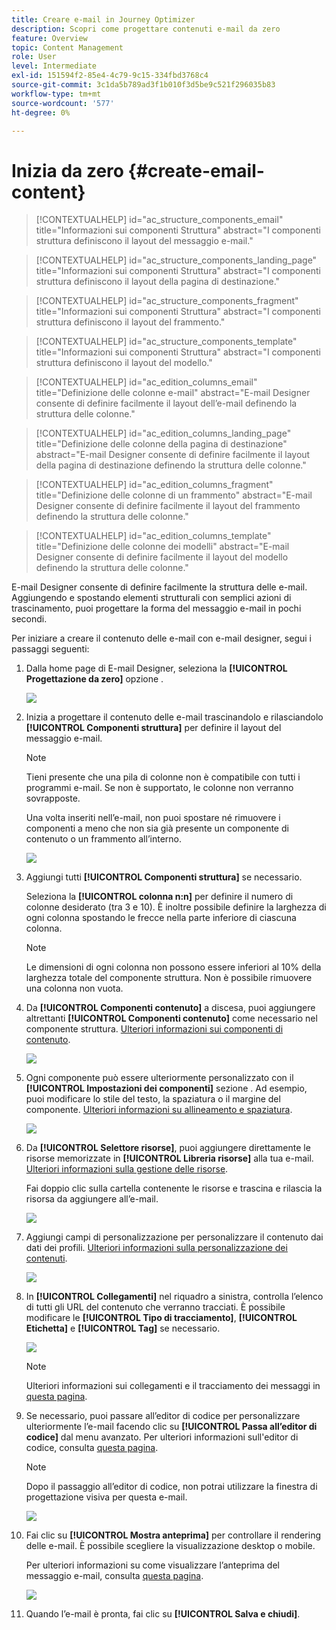 ```yaml
---
title: Creare e-mail in Journey Optimizer
description: Scopri come progettare contenuti e-mail da zero
feature: Overview
topic: Content Management
role: User
level: Intermediate
exl-id: 151594f2-85e4-4c79-9c15-334fbd3768c4
source-git-commit: 3c1da5b789ad3f1b010f3d5be9c521f296035b83
workflow-type: tm+mt
source-wordcount: '577'
ht-degree: 0%

---
```


# Inizia da zero {#create-email-content}

>[!CONTEXTUALHELP]
>id="ac_structure_components_email"
>title="Informazioni sui componenti Struttura"
>abstract="I componenti struttura definiscono il layout del messaggio e-mail."

>[!CONTEXTUALHELP]
>id="ac_structure_components_landing_page"
>title="Informazioni sui componenti Struttura"
>abstract="I componenti struttura definiscono il layout della pagina di destinazione."

>[!CONTEXTUALHELP]
>id="ac_structure_components_fragment"
>title="Informazioni sui componenti Struttura"
>abstract="I componenti struttura definiscono il layout del frammento."

>[!CONTEXTUALHELP]
>id="ac_structure_components_template"
>title="Informazioni sui componenti Struttura"
>abstract="I componenti struttura definiscono il layout del modello."


>[!CONTEXTUALHELP]
>id="ac_edition_columns_email"
>title="Definizione delle colonne e-mail"
>abstract="E-mail Designer consente di definire facilmente il layout dell’e-mail definendo la struttura delle colonne."

>[!CONTEXTUALHELP]
>id="ac_edition_columns_landing_page"
>title="Definizione delle colonne della pagina di destinazione"
>abstract="E-mail Designer consente di definire facilmente il layout della pagina di destinazione definendo la struttura delle colonne."

>[!CONTEXTUALHELP]
>id="ac_edition_columns_fragment"
>title="Definizione delle colonne di un frammento"
>abstract="E-mail Designer consente di definire facilmente il layout del frammento definendo la struttura delle colonne."

>[!CONTEXTUALHELP]
>id="ac_edition_columns_template"
>title="Definizione delle colonne dei modelli"
>abstract="E-mail Designer consente di definire facilmente il layout del modello definendo la struttura delle colonne."


E-mail Designer consente di definire facilmente la struttura delle e-mail. Aggiungendo e spostando elementi strutturali con semplici azioni di trascinamento, puoi progettare la forma del messaggio e-mail in pochi secondi.

Per iniziare a creare il contenuto delle e-mail con e-mail designer, segui i passaggi seguenti:

1. Dalla home page di E-mail Designer, seleziona la **[!UICONTROL Progettazione da zero]** opzione .

   ![](assets/email_designer.png)

1. Inizia a progettare il contenuto delle e-mail trascinandolo e rilasciandolo **[!UICONTROL Componenti struttura]** per definire il layout del messaggio e-mail.

   >[!NOTE]
   >
   >Tieni presente che una pila di colonne non è compatibile con tutti i programmi e-mail. Se non è supportato, le colonne non verranno sovrapposte.
   >
   >Una volta inseriti nell’e-mail, non puoi spostare né rimuovere i componenti a meno che non sia già presente un componente di contenuto o un frammento all’interno.

   ![](assets/email_designer_2.png)

1. Aggiungi tutti **[!UICONTROL Componenti struttura]** se necessario.

   Seleziona la **[!UICONTROL colonna n:n]** per definire il numero di colonne desiderato (tra 3 e 10). È inoltre possibile definire la larghezza di ogni colonna spostando le frecce nella parte inferiore di ciascuna colonna.

   >[!NOTE]
   >
   >Le dimensioni di ogni colonna non possono essere inferiori al 10% della larghezza totale del componente struttura. Non è possibile rimuovere una colonna non vuota.

1. Da **[!UICONTROL Componenti contenuto]** a discesa, puoi aggiungere altrettanti **[!UICONTROL Componenti contenuto]** come necessario nel componente struttura. [Ulteriori informazioni sui componenti di contenuto](content-components.md).

   ![](assets/email_designer_3.png)

1. Ogni componente può essere ulteriormente personalizzato con il **[!UICONTROL Impostazioni dei componenti]** sezione . Ad esempio, puoi modificare lo stile del testo, la spaziatura o il margine del componente. [Ulteriori informazioni su allineamento e spaziatura](adjusting-vertical-alignment-and-padding.md).

   ![](assets/email_designer_4.png)

1. Da **[!UICONTROL Selettore risorse]**, puoi aggiungere direttamente le risorse memorizzate in **[!UICONTROL Libreria risorse]** alla tua e-mail. [Ulteriori informazioni sulla gestione delle risorse](assets-essentials.md).

   Fai doppio clic sulla cartella contenente le risorse e trascina e rilascia la risorsa da aggiungere all’e-mail.

   ![](assets/email_designer_5.png)

1. Aggiungi campi di personalizzazione per personalizzare il contenuto dai dati dei profili. [Ulteriori informazioni sulla personalizzazione dei contenuti](../personalization/personalize.md).

   ![](assets/email_designer_6.png)

1. In **[!UICONTROL Collegamenti]** nel riquadro a sinistra, controlla l’elenco di tutti gli URL del contenuto che verranno tracciati. È possibile modificare le **[!UICONTROL Tipo di tracciamento]**, **[!UICONTROL Etichetta]** e **[!UICONTROL Tag]** se necessario.

   ![](assets/email_designer_7.png)

   >[!NOTE]
   >
   >Ulteriori informazioni sui collegamenti e il tracciamento dei messaggi in [questa pagina](message-tracking.md).

1. Se necessario, puoi passare all’editor di codice per personalizzare ulteriormente l’e-mail facendo clic su **[!UICONTROL Passa all’editor di codice]** dal menu avanzato. Per ulteriori informazioni sull&#39;editor di codice, consulta [questa pagina](code-content.md#).

   >[!NOTE]
   >
   >Dopo il passaggio all’editor di codice, non potrai utilizzare la finestra di progettazione visiva per questa e-mail.

   ![](assets/email_designer_26.png)

1. Fai clic su **[!UICONTROL Mostra anteprima]** per controllare il rendering delle e-mail. È possibile scegliere la visualizzazione desktop o mobile.

   Per ulteriori informazioni su come visualizzare l’anteprima del messaggio e-mail, consulta [questa pagina](preview.md).

   ![](assets/email_designer_8.png)

1. Quando l’e-mail è pronta, fai clic su **[!UICONTROL Salva e chiudi]**.

